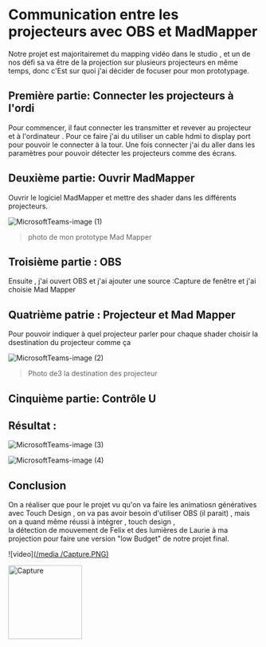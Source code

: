 # Communication entre les projecteurs avec OBS et MadMapper

Notre projet est majoritairemet du mapping vidéo dans le studio , et un de nos défi sa va être de la projection sur plusieurs projecteurs en même temps, donc c'Est sur quoi j'ai décider de focuser pour mon prototypage.

## Première partie: Connecter les projecteurs à l'ordi
Pour commencer, il faut connecter les transmitter et revever au projecteur et à l'ordinateur . Pour ce faire j'ai du utiliser un cable hdmi to display port  pour pouvoir le connecter à la tour. Une fois connecter j'ai du aller dans les paramètres pour pouvoir détecter les projecteurs comme des écrans.

## Deuxième partie: Ouvrir MadMapper
Ouvrir le logiciel MadMapper et mettre des shader dans les différents projecteurs.

![MicrosoftTeams-image (1)](https://github.com/Houston-we-have-a-project/Projet-final-2024-planification/assets/113621167/effcd58b-e460-424f-acd9-8f5c728b7863)
> photo de mon prototype Mad Mapper 



## Troisième  partie : OBS
Ensuite , j'ai ouvert OBS et j'ai ajouter une source :Capture de fenêtre et j'ai choisie Mad Mapper

## Quatrième patrie : Projecteur et Mad Mapper
Pour pouvoir indiquer à quel projecteur parler pour chaque shader choisir la dsestination du projecteur comme ça 

![MicrosoftTeams-image (2)](https://github.com/Houston-we-have-a-project/Projet-final-2024-planification/assets/113621167/1f399296-f036-4ddd-915c-ea228cfcba75)

> Photo de3 la destination des projecteur

## Cinquième partie: Contrôle U 
##  Résultat :

![MicrosoftTeams-image (3)](https://github.com/Houston-we-have-a-project/Projet-final-2024-planification/assets/113621167/627be68d-c9c0-4a1b-80c0-f3c35a3fbb1c)

![MicrosoftTeams-image (4)](https://github.com/Houston-we-have-a-project/Projet-final-2024-planification/assets/113621167/e745ec7d-9233-4a76-a455-e35ca975dec9)


## Conclusion
On a réaliser que pour le projet vu qu'on va faire les animatiosn génératives avec Touch Design , on va pas avoir besoin d'utiliser OBS (il parait) , mais on a quand même réussi à intégrer , touch design ,  
la détection de mouvement de Felix et des lumières de Laurie à ma projection pour faire une version "low Budget" de notre projet final.


![video][(/media
/Capture.PNG)](https://github.com/Houston-we-have-a-project/Projet-final-2024-planification/assets/113621167/4268fd25-18b8-4739-bcc2-8dffb57b4fd0)


<img width="148" alt="Capture" src="https://github.com/Houston-we-have-a-project/Projet-final-2024-planification/assets/113621167/d4b7cbb4-7093-4f31-b8a1-b0f4da34e88c">

